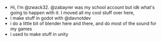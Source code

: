 - Hi, I’m @zwack32. @zabayrer was my school account but idk what's going to happen with it. I moved all my cool stuff over here,
- i make stuff in godot with @davnotdev
- i do a little bit of blender here and there, and do most of the sound for my games
- i used to make stuff in unity

<!---
zwack32/zwack32 is a ✨ special ✨ repository because its `README.md` (this file) appears on your GitHub profile.
You can click the Preview link to take a look at your changes.
--->
